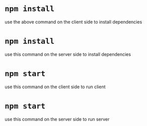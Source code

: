 #  `npm install`
use the  above command on the client side to install dependencies

# `npm install`
use this command on the server side to install dependencies

# `npm start`
use this command on the client side to run client
# `npm start`
use this command on the server side to run server